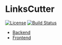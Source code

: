 # LinksCutter
[![License](https://img.shields.io/badge/license-MIT-blue.svg)](https://github.com/Afonasev/LinksCutter/blob/master/LICENSE)
[![Build Status](https://travis-ci.org/Afonasev/LinksCutter.svg?branch=master)](https://travis-ci.org/Afonasev/LinksCutter)

* [Backend](https://github.com/Afonasev/LinksCutter/tree/master/backend)
* [Frontend](https://github.com/Afonasev/LinksCutter/tree/master/frontend)
